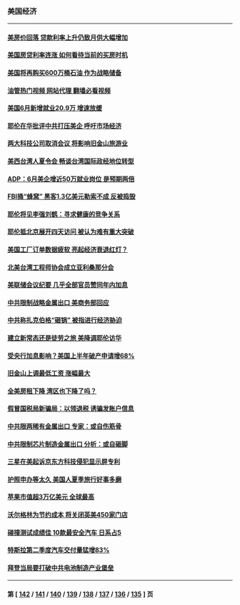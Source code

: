 ### 美国经济
---
#### [美房价回落 贷款利率上升仍致月供大幅增加](../../pages/ncid1078158/n14030451.md?07081245) 
#### [美国房贷利率连涨 如何看待当前的买房时机](../../pages/ncid1078158/n14030488.md?07081245) 
#### [美国将再购买600万桶石油 作为战略储备](../../pages/ncid1078158/n14030446.md?07081245) 
#### [油管热门视频 网站代理 翻墙必看视频](http://138.2.39.72:81/youtube.html?epic-marker?07081245)
#### [美国6月新增就业20.9万 增速放缓](../../pages/ncid1078158/n14030369.md?07081245) 
#### [耶伦在华批评中共打压美企 呼吁市场经济](../../pages/ncid1078158/n14030273.md?07081245) 
#### [两大科技公司取消会议 将影响旧金山旅游业](../../pages/ncid1078158/n14030090.md?07081245) 
#### [美西台湾人夏令会 畅谈台湾国际政经地位转型](../../pages/ncid1078158/n14029865.md?07081245) 
#### [ADP：6月美企增近50万就业岗位 是预期两倍](../../pages/ncid1078158/n14029715.md?07081245) 
#### [FBI捅“蜂窝” 黑客1.3亿美元勒索不成 反被捣毁](../../pages/ncid1078158/n14029762.md?07081245) 
#### [耶伦将见李强刘鹤：寻求健康的竞争关系](../../pages/ncid1078158/n14029757.md?07081245) 
#### [耶伦抵北京展开四天访问 被认为难有重大突破](../../pages/ncid1078158/n14029596.md?07081245) 
#### [美国工厂订单数据疲软 亮起经济衰退红灯？](../../pages/ncid1078158/n14029437.md?07081245) 
#### [北美台湾工程师协会成立亚利桑那分会](../../pages/ncid1078158/n14029124.md?07081245) 
#### [美联储会议纪要 几乎全部官员赞同年内加息](../../pages/ncid1078158/n14029083.md?07081245) 
#### [中共限制战略金属出口 美商务部回应](../../pages/ncid1078158/n14029071.md?07081245) 
#### [中共称扎克伯格“砸锅” 被指进行经济胁迫](../../pages/ncid1078158/n14028986.md?07081245) 
#### [建立新常态还是徒劳之旅 美降调耶伦访华](../../pages/ncid1078158/n14028848.md?07081245) 
#### [受央行加息影响？美国上半年破产申请增68%](../../pages/ncid1078158/n14028719.md?07081245) 
#### [旧金山上调最低工资 涨幅最大](../../pages/ncid1078158/n14028575.md?07081245) 
#### [全美房租下降 湾区也下降了吗？](../../pages/ncid1078158/n14028573.md?07081245) 
#### [假冒国税局新骗局：以领退税 诱骗发账户信息](../../pages/ncid1078158/n14028531.md?07081245) 
#### [中共限两稀有金属出口 专家：或自伤筋骨](../../pages/ncid1078158/n14028207.md?07081245) 
#### [中共限制芯片制造金属出口 分析：或自砸脚](../../pages/ncid1078158/n14027664.md?07081245) 
#### [三星在美起诉京东方科技侵犯显示屏专利](../../pages/ncid1078158/n14027631.md?07081245) 
#### [护照申办等太久 美国人夏季旅行好事多磨](../../pages/ncid1078158/n14027590.md?07081245) 
#### [苹果市值超3万亿美元 全球最高](../../pages/ncid1078158/n14027279.md?07081245) 
#### [沃尔格林为节约成本 将关闭英美450家门店](../../pages/ncid1078158/n14027026.md?07081245) 
#### [碰撞测试成绩佳 10款最安全汽车 日系占5](../../pages/ncid1078158/n14018608.md?07081245) 
#### [特斯拉第二季度汽车交付量猛增83%](../../pages/ncid1078158/n14026952.md?07081245) 
#### [拜登当局要打破中共电池制造产业堡垒](../../pages/ncid1078158/n14026042.md?07081245) 

---
#### 第 [ [142](./142.md?07081245) / [141](./141.md?07081245) / [140](./140.md?07081245) / [139](./139.md?07081245) / [138](./138.md?07081245) / [137](./137.md?07081245) / [136](./136.md?07081245) / [135](./135.md?07081245) ] 页

